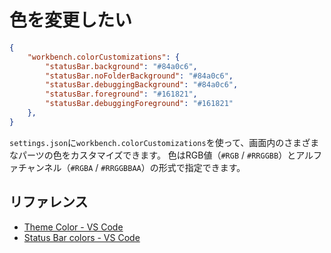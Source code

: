 # 色を変更したい

```json
{
    "workbench.colorCustomizations": {
        "statusBar.background": "#84a0c6",
        "statusBar.noFolderBackground": "#84a0c6",
        "statusBar.debuggingBackground": "#84a0c6",
        "statusBar.foreground": "#161821",
        "statusBar.debuggingForeground": "#161821"
    },
}
```

``settings.json``に``workbench.colorCustomizations``を使って、画面内のさまざまなパーツの色をカスタマイズできます。
色はRGB値（``#RGB`` / ``#RRGGBB``）とアルファチャンネル（``#RGBA`` / ``#RRGGBBAA``）の形式で指定できます。

## リファレンス

- [Theme Color - VS Code](https://code.visualstudio.com/api/references/theme-color)
- [Status Bar colors - VS Code](https://code.visualstudio.com/api/references/theme-color#status-bar-colors)
